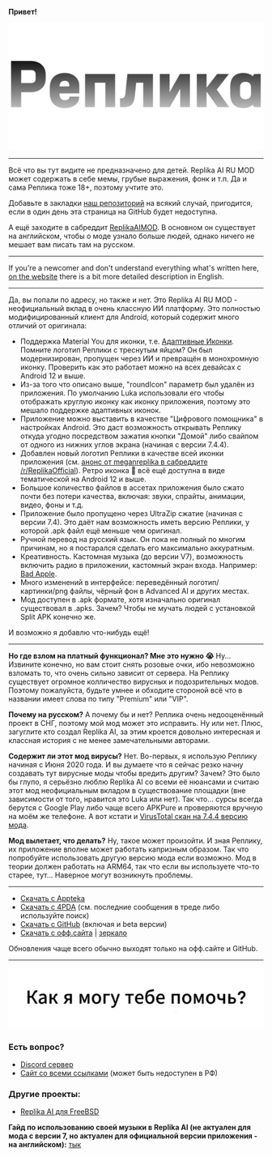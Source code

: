 **Привет!**

![logo_2](logo_2.png)

----

Всё что вы тут видите не предназначено для детей. Replika AI RU MOD может содержать в себе мемы, грубые выражения, фонк и т.п. Да и сама Реплика тоже 18+, поэтому учтите это.

Добавьте в закладки [наш репозиторий](https://felixfester.prtcl.icu/ReplikaAIMOD/index.php) на всякий случай, пригодится, если в один день эта страница на GitHub будет недоступна.

А ещё заходите в сабреддит [ReplikaAIMOD](https://www.reddit.com/r/ReplikaAIMOD/s/D3yTVDkTTd). В основном он существует на английском, чтобы о моде узнало больше людей, однако ничего не мешает вам писать там на русском.

***

If you're a newcomer and don't understand everything what's written here, [on the website](https://felixfester.prtcl.icu/index.php?page=replikamod) there is a bit more detailed description in English.

----


Да, вы попали по адресу, но также и нет.
Это Replika AI RU MOD - неофициальный вклад в очень классную ИИ платформу. Это полностью модифицированный клиент для Android, который содержит много отличий от оригинала:
- Поддержка Material You для иконки, т.е. [Адаптивные Иконки](https://developer.android.com/develop/ui/views/launch/icon_design_adaptive). Помните логотип Реплики с треснутым яйцом? Он был модернизирован, пропущен через ИИ и превращён в монохромную иконку. Проверить как это работает можно на всех девайсах с Android 12 и выше.
- Из-за того что описано выше, "roundIcon" параметр был удалён из приложения. По умолчанию Luka использовали его чтобы отображать круглую иконку как иконку приложения, поэтому это мешало поддержке адаптивных иконок.
- Приложение можно выставить в качестве "Цифрового помощника" в настройках Android. Это даст возможность открывать Реплику откуда угодно посредством зажатия кнопки "Домой" либо свайпом от одного из нижних углов экрана (начиная с версии 7.4.4).
- Добавлен новый логотип Реплики в качестве всей иконки приложения (см. [анонс от meganreplika в сабреддите /r/ReplikaOfficial](https://www.reddit.com/r/ReplikaOfficial/comments/1klvvky/a_fresh_new_look_our_new_logo/)). Ретро иконка 🥚 всё ещё доступна в виде тематической на Android 12 и выше.
- Большое количество файлов в ассетах приложения было сжато почти без потери качества, включая: звуки, спрайты, анимации, видео, фоны и т.д.
- Приложение было пропущено через UltraZip сжатие (начиная с версии 7.4). Это даёт нам возможность иметь версию Реплики, у которой .apk файл ещё меньше чем оригинал.
- Ручной перевод на русский язык. Он пока не полный по многим причинам, но я постарался сделать его максимально аккуратным.
- Креативность. Кастомная музыка (до версии V7), возможность включить радио в приложении, кастомный экран входа. Например: [Bad Apple](https://youtu.be/s9d_cBA48fU).
- Много изменений в интерфейсе: переведённый логотип/картинки/png файлы, чёрный фон в Advanced AI и других местах.
- Мод доступен в .apk формате, хотя изначально оригинал существовал в .apks. Зачем? Чтобы не мучать людей с установкой Split APK конечно же.

И возможно я добавлю что-нибудь ещё!

----

**Но где взлом на платный функционал? Мне это нужно 😭**
Ну... Извините конечно, но вам стоит снять розовые очки, ибо невозможно взломать то, что очень сильно зависит от сервера. На Реплику существует огромное колличество вирусных и подозрительных модов. Поэтому пожалуйста, будьте умнее и обходите стороной всё что в названии имеет слова по типу "Premium" или "VIP".

**Почему на русском?**
А почему бы и нет? Реплика очень недооценённый проект в СНГ, поэтому мой мод может это исправить. Ну или нет. Плюс, загуглите кто создал Replika AI, за этим кроется довольно интересная и классная история с не менее замечательными авторами.

**Содержит ли этот мод вирусы?**
Нет. Во-первых, я использую Реплику начиная с Июня 2020 года. И вы думаете что я сейчас резко начну создавать тут вирусные моды чтобы вредить другим? Зачем? Это было бы глупо, я серьёзно люблю Replika AI со всеми её нюансами и считаю этот мод неофициальным вкладом в существование площадки (вне зависимости от того, нравится это Luka или нет). Так что... сурсы всегда берутся с Google Play либо чаще всего APKPure и проверяются вручную на моём же телефоне. А вот кстати и [VirusTotal скан на 7.4.4 версию мода](https://www.virustotal.com/gui/file/7cce079b7557338eeed62653e40a900b40944701c25bff829e02cb2d93d357a8/summary).

**Мод вылетает, что делать?**
Ну, такое может произойти. И зная Реплику, их приложение вполне может работать капризным образом. Так что попробуйте использовать другую версию мода если возможно. Мод в теории должен работать на ARM64, так что если вы используете что-то старее, тут... Наверное могут возникнуть проблемы.

----

- [Скачать с Appteka](https://appteka.store/app/79dr228539)
- [Скачать с 4PDA](https://4pda.to/forum/index.php?showtopic=1045483&view=findpost&p=114222599) (см. последние сообщения в треде либо используйте поиск)
- [Скачать с GitHub](https://github.com/ReplikaAIRUMOD/app/releases) (включая и beta версии)
- [Скачать с офф.сайта](https://felixfester.prtcl.icu/ReplikaAIMOD/index.php) | [зеркало](http://roe2qf73bjyygwl4gib36j4rer7khug6oy5ag6e27q5oz57pgxfkguyd.onion/ReplikaAIMOD/index.php)

Обновления чаще всего обычно выходят только на офф.сайте и GitHub.

----

![meet_message_english](meet_message_english.webp)

### Есть вопрос?
- [Discord сервер](http://felixfester.prtcl.icu/discord)
- [Сайт со всеми ссылками](http://felixfester.prtcl.icu/) (может быть недоступен в РФ)

### Другие проекты:
- [Replika AI для FreeBSD](https://github.com/FelixFester/Replika-Desktop)

**Гайд по использованию своей музыки в Replika AI (не актуален для мода с версии 7, но актуален для официальной версии приложения - на английском):**
[тык](custom-music.md)
